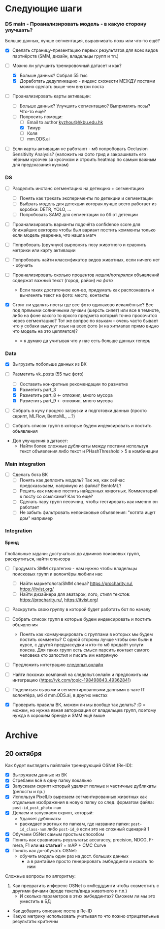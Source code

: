 # Следующие шаги

### DS main - Проанализировать модель - в какую сторону улучшать?
Больше данных, лучше сегментация, выравнивать позы или что-то ещё?

- [x] Сделать страницу-презентацию первых результатов для всех видов партнёрств (SMM, дизайн, владельцы групп и тп.)

- [ ] Можно ли улучшить тренировочный датасет и как?
	- [x] Больше данных? Собрал 55 тыс
    - [x] Доработать дедупликацию - индекс схожести МЕЖДУ постами можно сделать выше чем внутри поста  
	
- [ ] Проанализировать карты активации:
  - [ ] Больше данных? Улучшить сегментацию? Выпрямлять позы? Что-то ещё?
  - [ ] Попросить помощи:
    - [ ] Email to author kyzhou@hkbu.edu.hk
    - [x] Тимур
    - [ ] Коля
    - [ ] mm.ODS.ai

- [ ] Если карты активации не работают - мб попробовать Occlusion Sensitivity Analysis? (наложить на фото грид и закрашивать его чёрным кусочек за кусочком и строить heatmap по самым важным для предсказания кускам)

### DS
- [ ] Разделить инстанс сегментацию на детекцию + сегментацию
  - [ ] Понять как трекать эксперименты по детекции и сегментации 
  - [ ] Выбрать модель для детекции которая лучше всего работает из коробки: DETR, YOLO, ...
  - [ ] Попробовать SAM2 для сегментации по бб от детекции
- [ ] Проанализировать варианты подсчёта confidence score для ближайших векторов чтобы был вариант постить комменты только если модель уверенна, что нашла матч
- [ ] Попробовать (вручную) выровнять позу животного и сравнить метрики или карту активации
- [ ] Попробовать найти классификатор видов животных, если ничего нет - обучить
- [ ] Проанализировать сколько процентов _нашли/потерялся_ объявлений содержат важный текст (город, район) _на фото_
  - Если таких достаточное кол-во, придумать как распознавать и вычленять текст на фото: место, контакты

- [x] Стоит ли удалять посты где все фото одинаково искажённые? Все под прямыми солнечными лучами (шерсть сияет) или все в темноте, либо на фоне какого то яркого предмета который точно просочится через сегментацию? Тот же вопрос по языкам - очень часто бывает что у собаки высунут язык на всех фото (и на хитмапах прямо видно что модель на это цепляется)? 
  - = я думаю да учитывая что у нас есть больше данных теперь
  
### Data
- [x] Выгрузить побольше данных из ВК
- [ ] Разметить vk_posts (55 тыс фото)
  - [ ] Составить конкретные рекомендации по разметке
  - [x] Разметить part_3
  - [x] Разметить part_8 <- отложил, много мусора
  - [x] Разметить part_9 <- отложил, много мусора

- [ ] Собрать в кучу процесс загрузки и подготовки данных (просто скрипт, MLFlow, BentoML, ...?)
  
- [ ] Собрать список групп в которые будем индексировать и постить объявления

- Доп улучшения в датасет:
  - Найти более сложные дубликаты между постами используя текст объявления либо текст и PHashThreshold > 5 в комбинации

### Main integration

- [ ] Сделать бота ВК
  - [ ] Понять как деплоить модель? Так же, как сейчас предсказываем, напрямую из файла? BentoML?
  - [ ] Решить как именно постить найденных животных. Комментарий к посту со ссылками? Как то ещё?
  - [ ] Сделать пару групп песочниц, чтобы тестировать как именно он работает
  - [ ] Не забыть фильтровать непоисковые объявления: "котята ищут дом" например

### Integration

#### Бренд
Глобальные задачи: достучаться до админов поисковых групп, раскрутиться, найти спонсора

- [ ] Продумать SMM стратегию - нам нужно чтобы владельцы поисковых групп и волонтёры любили нас
  - [ ] Найти маркетолога/SMM спеца? https://procharity.ru/, https://itvist.org/
  - [ ] Найти дизайнера для аватарок, лого, стиля текстов: https://procharity.ru/, https://itvist.org/
- [ ] Раскрутить свою группу в которой будет работать бот по началу

- [ ] Собрать список групп в которые будем индексировать и постить объявления
  - Понять как коммуницировать с группами в которых мы будем постить комменты? С одной стороны лучше чтобы они были в курсе, с другой предрассудки и кто-то мб продаёт услуги поиска. Для таких групп есть смысл парсить контакт самого человека кто запостил и писать им напрямую

- [ ] Предложить интеграцию [следопыт.онлайн](https://www.xn--d1abrofhm5e.xn--80asehdb/)
- [ ] Найти похожих компаний на следопыт.онлайн и предложить им интеграцию (https://vk.com/topic-198498843_49362841)

- [ ] Поделиться сырыми и сегментированными данными в чате IT волонтёра, мб d mm.ODS.ai, в других местах

- [x] Проверить правила ВК, можем ли мы вообще так делать? :D = можем, но нужна явная авторизация от владельцев групп, поэтому нужда в хорошем бренде и SMM ещё выше


# Archive
## 20 октября
Как будет выглядеть пайплайн тренирующий OSNet (Re-ID):
- [x] Выгружаем данные из ВК
- [x] Сгребаем всё в одну папку локально
- [x] Запускаем скрипт который удаляет полные и частичные дубликаты (репосты и пр.)
- [x] Используя PixelLib вырезаем сегментированных животных как отдельные изображения в новую папку со след. форматом файла: `post-id_post_photo-num`
- [x] Делаем и запускаем скрипт, который:
	- Удаляет дубликаты
	- раскидает жвотных по папкам, где название папки: `post-id_class-num` либо `post-id_0` если это не сложный сценарий 1
- [x] Обучаем OSNet самым простым способом
- [x] Понять как сравнивать реузльтаты: accuraccy, precision, NDCG, F-mera, F1 или **из статьи**? = mAP + CMC Curve
- [x] Понять как до-обучать OSNet:
	- обучить модель один раз на дост. больших данных
		- а в рантайме просто генерировать эмбеддинги и искать по ним


Сложные вопросы по алгоритму:
1. Как превратить инференс OSNet в эмбедддинги чтобы совместить с другими фичами (вроде текста/вида животного и т.п.)
	- И сколько параметров в этих эмбеддингах? Сможем ли мы это уместить в БД
- Как добавить описание поста в Re-ID
- Какую метрику использовать учитывая то что ложно отрицательные результаты критичны
